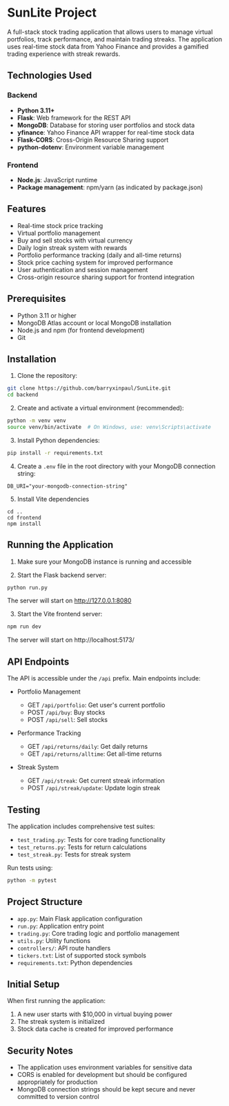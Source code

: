 # SunLite Project

A full-stack stock trading application that allows users to manage virtual portfolios, track performance, and maintain trading streaks. The application uses real-time stock data from Yahoo Finance and provides a gamified trading experience with streak rewards.

## Technologies Used

### Backend
- **Python 3.11+**
- **Flask**: Web framework for the REST API
- **MongoDB**: Database for storing user portfolios and stock data
- **yfinance**: Yahoo Finance API wrapper for real-time stock data
- **Flask-CORS**: Cross-Origin Resource Sharing support
- **python-dotenv**: Environment variable management

### Frontend
- **Node.js**: JavaScript runtime
- **Package management**: npm/yarn (as indicated by package.json)

## Features

- Real-time stock price tracking
- Virtual portfolio management
- Buy and sell stocks with virtual currency
- Daily login streak system with rewards
- Portfolio performance tracking (daily and all-time returns)
- Stock price caching system for improved performance
- User authentication and session management
- Cross-origin resource sharing support for frontend integration

## Prerequisites

- Python 3.11 or higher
- MongoDB Atlas account or local MongoDB installation
- Node.js and npm (for frontend development)
- Git

## Installation

1. Clone the repository:
```bash
git clone https://github.com/barryxinpaul/SunLite.git
cd backend
```

2. Create and activate a virtual environment (recommended):
```bash
python -m venv venv
source venv/bin/activate  # On Windows, use: venv\Scripts\activate
```

3. Install Python dependencies:
```bash
pip install -r requirements.txt
```

4. Create a `.env` file in the root directory with your MongoDB connection string:
```
DB_URI="your-mongodb-connection-string"
```
5. Install Vite dependencies
```
cd ..
cd frontend
npm install
```

## Running the Application

1. Make sure your MongoDB instance is running and accessible

2. Start the Flask backend server:
```bash
python run.py
```
The server will start on http://127.0.0.1:8080

3. Start the Vite frontend server:
```bash
npm run dev
```
The server will start on http://localhost:5173/

## API Endpoints

The API is accessible under the `/api` prefix. Main endpoints include:

- Portfolio Management
  - GET `/api/portfolio`: Get user's current portfolio
  - POST `/api/buy`: Buy stocks
  - POST `/api/sell`: Sell stocks

- Performance Tracking
  - GET `/api/returns/daily`: Get daily returns
  - GET `/api/returns/alltime`: Get all-time returns

- Streak System
  - GET `/api/streak`: Get current streak information
  - POST `/api/streak/update`: Update login streak

## Testing

The application includes comprehensive test suites:
- `test_trading.py`: Tests for core trading functionality
- `test_returns.py`: Tests for return calculations
- `test_streak.py`: Tests for streak system

Run tests using:
```bash
python -m pytest
```

## Project Structure

- `app.py`: Main Flask application configuration
- `run.py`: Application entry point
- `trading.py`: Core trading logic and portfolio management
- `utils.py`: Utility functions
- `controllers/`: API route handlers
- `tickers.txt`: List of supported stock symbols
- `requirements.txt`: Python dependencies

## Initial Setup

When first running the application:
1. A new user starts with $10,000 in virtual buying power
2. The streak system is initialized
3. Stock data cache is created for improved performance

## Security Notes

- The application uses environment variables for sensitive data
- CORS is enabled for development but should be configured appropriately for production
- MongoDB connection strings should be kept secure and never committed to version control
